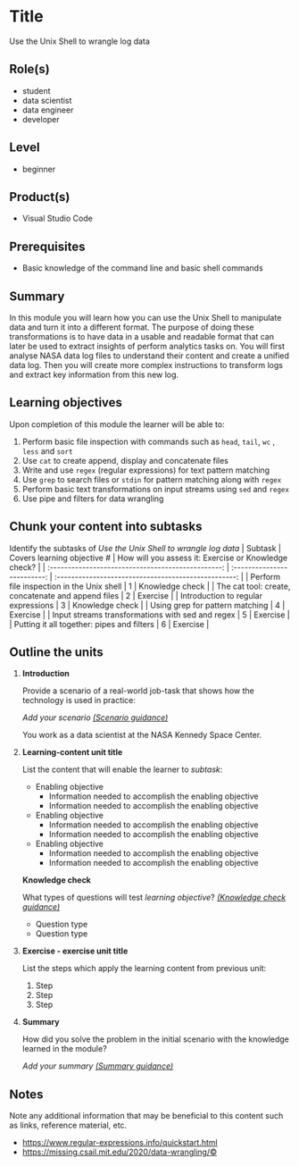 # Title

Use the Unix Shell to wrangle log data

## Role(s)

- student
- data scientist
- data engineer
- developer

## Level

- beginner

## Product(s)

- Visual Studio Code

## Prerequisites

- Basic knowledge of the command line and basic shell commands

## Summary

In this module you will learn how you can use the Unix Shell to manipulate data and turn it into a different format. The purpose of doing these transformations is to have data in a usable and readable format that can later be used to extract insights of perform analytics tasks on.
You will first analyse NASA data log files to understand their content and create a unified data log. Then you will create more complex instructions to transform logs and extract key information from this new log.

## Learning objectives

Upon completion of this module the learner will be able to:

1. Perform basic file inspection with commands such as `head`, `tail`, `wc` , `less` and `sort`
2. Use `cat` to create append, display and concatenate files
3. Write and use `regex` (regular expressions) for text pattern matching
4. Use `grep` to search files or `stdin` for pattern matching along with `regex`
5. Perform basic text transformations on input streams using `sed` and `regex`
6. Use pipe and filters for data wrangling

## Chunk your content into subtasks

Identify the subtasks of *Use the Unix Shell to wrangle log data*
|                      Subtask                       | Covers learning objective # | How will you assess it: Exercise or Knowledge check? |
| :------------------------------------------------: | :-------------------------: | :--------------------------------------------------: |
|     Perform file inspection in the Unix shell      |              1              |                   Knowledge check                    |
| The cat tool: create, concatenate and append files |              2              |                       Exercise                       |
|        Introduction to regular expressions         |              3              |                   Knowledge check                    |
|          Using grep for pattern matching           |              4              |                       Exercise                       |
|  Input streams transformations with sed and regex  |              5              |                       Exercise                       |
|     Putting it all together: pipes and filters     |              6              |                       Exercise                       |

## Outline the units

1. **Introduction**

    Provide a scenario of a real-world job-task that shows how the technology is used in practice:

    *Add your scenario [(Scenario guidance)](https://review.docs.microsoft.com/en-us/learn-docs/docs/id-guidance-scenarios)*

    You work as a data scientist at the NASA Kennedy Space Center.

1. **Learning-content unit title**

    List the content that will enable the learner to *subtask*:

    - Enabling objective
        - Information needed to accomplish the enabling objective
        - Information needed to accomplish the enabling objective
    - Enabling objective
        - Information needed to accomplish the enabling objective
        - Information needed to accomplish the enabling objective
    - Enabling objective
        - Information needed to accomplish the enabling objective
        - Information needed to accomplish the enabling objective

    **Knowledge check**

    What types of questions will test *learning objective*? *[(Knowledge check guidance)](https://review.docs.microsoft.com/en-us/learn-docs/docs/id-guidance-knowledge-check)*

    - Question type
    - Question type

1. **Exercise - exercise unit title**

    List the steps which apply the learning content from previous unit:

    1. Step
    1. Step
    1. Step

1. **Summary**

    How did you solve the problem in the initial scenario with the knowledge learned in the module?

    *Add your summary [(Summary guidance)](https://review.docs.microsoft.com/en-us/learn-docs/docs/id-guidance-module-summary-unit)*

## Notes

Note any additional information that may be beneficial to this content such as links, reference material, etc.


- https://www.regular-expressions.info/quickstart.html
- https://missing.csail.mit.edu/2020/data-wrangling/©